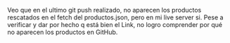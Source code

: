 Veo que en el ultimo git push realizado, no aparecen los productos rescatados en el fetch del productos.json, pero en mi live server si. Pese a verificar y dar por hecho q está bien el Link, no logro comprender por qué no aparecen los productos en GitHub.

